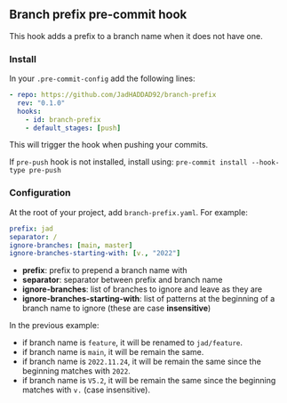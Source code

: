 ## Branch prefix pre-commit hook

This hook adds a prefix to a branch name when it does not have one.

### Install
In your `.pre-commit-config` add the following lines:

```yaml
- repo: https://github.com/JadHADDAD92/branch-prefix
  rev: "0.1.0"
  hooks:
    - id: branch-prefix
    - default_stages: [push]
```
This will trigger the hook when pushing your commits.

If `pre-push` hook is not installed, install using: `pre-commit install --hook-type pre-push`

### Configuration

At the root of your project, add `branch-prefix.yaml`. For example:
```yaml
prefix: jad
separator: /
ignore-branches: [main, master]
ignore-branches-starting-with: [v., "2022"]
```

* **prefix**: prefix to prepend a branch name with
* **separator**: separator between prefix and branch name
* **ignore-branches**: list of branches to ignore and leave as they are
* **ignore-branches-starting-with**: list of patterns at the beginning of a branch name to ignore (these are case **insensitive**)

In the previous example:
* if branch name is `feature`, it will be renamed to `jad/feature`.
* if branch name is `main`, it will be remain the same.
* if branch name is `2022.11.24`, it will be remain the same since the beginning matches with `2022`.
* if branch name is `V5.2`, it will be remain the same since the beginning matches with `v.` (case insensitive).
